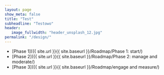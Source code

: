 ```yaml
---
layout: page
show_meta: false
title: "Test"
subheadline: "Testowo"
header:
   image_fullwidth: "header_unsplash_12.jpg"
permalink: "/design/"
---
```

<ul>
    <li>[Phase 1]({{ site.url }}{{ site.baseurl }}/Roadmap/Phase 1: start/)</li>
    <li>[Phase 2]({{ site.url }}{{ site.baseurl }}/Roadmap/Phase 2: manage and moderate/)</li>
    <li>[Phase 3]({{ site.url }}{{ site.baseurl }}/Roadmap/engage and measure/)</li>
</ul>